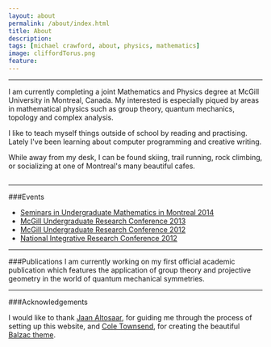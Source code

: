 ```yaml
---
layout: about
permalink: /about/index.html
title: About
description: 
tags: [michael crawford, about, physics, mathematics]
image: cliffordTorus.png
feature: 
---
```

***
I am currently completing a joint Mathematics and Physics degree at McGill University in Montreal, Canada. My interested is especially piqued by areas in mathematical physics such as group theory, quantum mechanics, topology and complex analysis.

I like to teach myself things outside of school by reading and practising. Lately I've been learning about computer programming and creative writing. 

While away from my desk, I can be found skiing, trail running, rock climbing, or socializing at one of Montreal's many beautiful cafes. 

## <center><a href="https://twitter.com/michaelcrwfrd"><i class="fa fa-twitter"></i></a> <a href="https://github.com/mcrwfrd/mcrwfrd.github.io"><i class="fa fa-github-square"></i></a></center>

***

###Events
* [Seminars in Undergraduate Mathematics in Montreal 2014](http://summ.math.uqam.ca/?lang=en)
* [McGill Undergraduate Research Conference 2013](https://www.mcgill.ca/science/research/ours/urc/2013)
* [McGill Undergraduate Research Conference 2012](http://www.mcgill.ca/science/research/ours/urc/2012)
* [National Integrative Research Conference 2012](http://www.nircmcgill.com/2012.php)

***

###Publications
I am currently working on my first official academic publication which features the application of group theory and projective geometry in the world of quantum mechanical symmetries.  

***

###Acknowledgements

I would like to thank [Jaan Altosaar](https://twitter.com/thejaan), for guiding me through the process of setting up this website, and [Cole Townsend](https://twitter.com/twnsndco), for creating the beautiful [Balzac theme](http://jekyllthemes.org/themes/balzac/).



